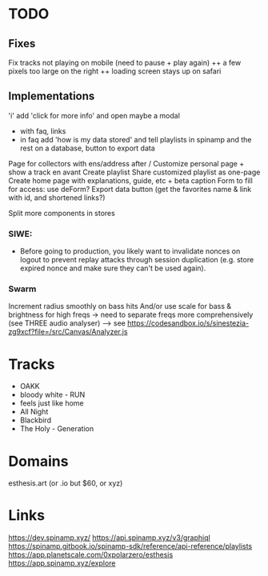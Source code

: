 # TODO

## Fixes

<!-- Fix gifs flashing -->
<!-- Fix customization not initializing on Island -->

Fix tracks not playing on mobile (need to pause + play again)
++ a few pixels too large on the right
++ loading screen stays up on safari

## Implementations

<!-- GET THE USER WHEN SIGN, add it as condition to canInteract, so less row reads -->

'i' add 'click for more info' and open maybe a modal

- with faq, links
- in faq add 'how is my data stored' and tell playlists in spinamp and the rest on a database, button to export data

Page for collectors with ens/address after /
Customize personal page + show a track en avant
Create playlist
Share customized playlist as one-page
Create home page with explanations, guide, etc + beta caption
Form to fill for access: use deForm?
Export data button (get the favorites name & link with id, and shortened links?)

Split more components in stores

### SIWE:

- Before going to production, you likely want to invalidate nonces on logout to prevent replay attacks through session duplication (e.g. store expired nonce and make sure they can't be used again).

### Swarm

Increment radius smoothly on bass hits
And/or use scale for bass & brightness for high freqs
-> need to separate freqs more comprehensively (see THREE audio analyser)
--> see https://codesandbox.io/s/sinestezia-zg9xcf?file=/src/Canvas/Analyzer.js

# Tracks

- OAKK
- bloody white - RUN
- feels just like home
- All Night
- Blackbird
- The Holy - Generation

# Domains

esthesis.art (or .io but $60, or xyz)

# Links

https://dev.spinamp.xyz/
https://api.spinamp.xyz/v3/graphiql
https://spinamp.gitbook.io/spinamp-sdk/reference/api-reference/playlists
https://app.planetscale.com/0xpolarzero/esthesis
https://app.spinamp.xyz/explore
